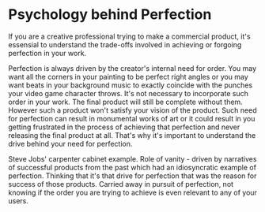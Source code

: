 Psychology behind Perfection
===

If you are a creative professional trying to make a commercial product, it's essensial to understand the trade-offs involved in achieving or forgoing perfection in your work.

Perfection is always driven by the creator's internal need for order. You may want all the corners in your painting to be perfect right angles or you may want beats in your background music to exactly coincide with the punches your video game character throws. It's not necessary to incorporate such order in your work. The final product will still be complete without them. However such a product won't satisfy your vision of the product. Such need for perfection can result in monumental works of art or it could result in you getting frustrated in the process of achieving that perfection and never releasing the final product at all. That's why it's important to understand the drive behind your need for perfection.

Steve Jobs' carpenter cabinet example.
Role of vanity - driven by narratives of successful products from the past which had an idiosyncratic example of perfection. Thinking that it's that drive for perfection that was the reason for success of those products.
Carried away in pursuit of perfection, not knowing if the order you are trying to achieve is even relevant to any of your users.
